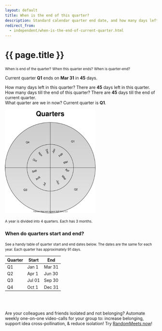```yaml
---
layout: default
title: When is the end of this quarter?
description: Standard calendar quarter end date, and how many days left.
redirect_from: 
  - independent/when-is-the-end-of-current-quarter.html
---
```


[comment]: <> (permalink: /when-is-the-end-of-current-quarter)

<h1>{{ page.title }}</h1>
<small>When is end of the quarter?</small>
<small>When this quarter ends?</small>
<small>When is quarter-end?</small>

Current quarter <b id='quarterName'>Q1</b> ends on <b id='quarterEnd'>Mar 31</b> in <b id="daysLeft">45</b> days.
<br>

How many days left in this quarter? There are <b id="daysLeft2">45</b> days left in this quarter.<br>
How many days till the end of this quarter? There are <b id="daysLeft3">45</b> days till the end of current quarter.<br>
What quarter are we in now? Current quarter is <b id='quarterName2'>Q1</b>.

<p><img src="/images/quarters.svg" alt="quarters visualization circular" style="max-width: 300px"/></p>
<small>A year is divided into 4 quarters. Each has 3 months.</small>

<h3>When do quarters start and end?</h3>
<small>See a handy table of quarter start and end dates below. The dates are the same for each year. Each quarter has approximately 91 days.</small>

<table class="table table-striped">
    <thead>
        <tr>
            <th scope="col">
                Quarter
            </th>
            <th scope="col">
                Start
            </th>
            <th scope="col">
                End
            </th>
        </tr>
    </thead>
    <tbody>
        <tr>
            <td>Q1</td>
            <td>Jan 1</td>
            <td>Mar 31</td>
        </tr>
        <tr>
            <td>Q2</td>
            <td>Apr 1</td>
            <td>Jun 30</td>
        </tr>
        <tr>
            <td>Q3</td>
            <td>Jul 01</td>
            <td>Sep 30</td>
        </tr>
        <tr>
            <td>Q4</td>
            <td>Oct 1</td>
            <td>Dec 31</td>
        </tr>
    </tbody>
</table>

<br>
<br>
<br>
Are your colleagues and friends isolated and not belonging?
Automate weekly one-on-one video-calls for your group to: increase belonging, support idea cross-pollination, & reduce isolation!
Try <a href="https://RandomMeets.com">RandomMeets now</a>!


<script>

    document.getElementById('quarterName').innerText = 'Q' + getQuarter().toString();
    document.getElementById('quarterName2').innerText = 'Q' + getQuarter().toString();
    document.getElementById('quarterEnd').innerText = getQEnd().toLocaleDateString();
    document.getElementById('daysLeft').innerText = daysLeftInQuarter().toString();
    document.getElementById('daysLeft2').innerText = daysLeftInQuarter().toString();
    document.getElementById('daysLeft3').innerText = daysLeftInQuarter().toString();

    function getQuarter(d) {
      d = d || new Date();
      var m = Math.floor(d.getMonth()/3) + 1;
      return m > 4? m - 4 : m;
    }
    
    function getQEnd(d) {
      d = d || new Date();
      var qEnd = new Date(d);
      qEnd.setMonth(qEnd.getMonth() + 3 - qEnd.getMonth() % 3, 0);
      qEnd.setHours(0);
      qEnd.setMinutes(0);
      qEnd.setSeconds(0);
      return qEnd;
    }
    
    function daysLeftInQuarter(d) {
      d = d || new Date();
      var qEnd = getQEnd(d);
      return Math.floor((qEnd - d) / 8.64e7) + 1;
    }
    
</script>


